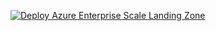 [![Deploy Azure Enterprise Scale Landing Zone](https://github.com/msft-azure-iac-hackathon/Wookiees/actions/workflows/0-deploy-azure-eslz.yml/badge.svg)](https://github.com/msft-azure-iac-hackathon/Wookiees/actions/workflows/0-deploy-azure-eslz.yml)